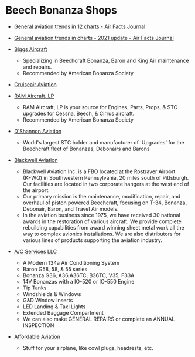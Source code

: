 # Beech Bonanza Shops

* [General aviation trends in 12 charts - Air Facts Journal](https://airfactsjournal.com/2017/09/general-aviation-trends-12-charts/)
* [General aviation trends in charts - 2021 update - Air Facts Journal](https://airfactsjournal.com/2021/10/general-aviation-trends-in-charts-2021-update/)

* [Biggs Aircraft](http://biggsaircraft.com)
  * Specializing in Beechcraft Bonanza, Baron and King Air maintenance and repairs.
  * Recommended by American Bonanza Society
* [Cruiseair Aviation](http://www.cruiseairaviation.com)
* [RAM Aircraft, LP](http://www.ramaircraft.com/)
  * RAM Aircraft, LP is your source for Engines, Parts, Props, & STC upgrades for Cessna, Beech, & Cirrus aircraft.
  * Recommended by American Bonanza Society
* [D'Shannon Aviation](http://d-shannon-aviation.com/?q=about-us)
  * World's largest STC holder and manufacturer of 'Upgrades' for the Beechcraft fleet of Bonanzas, Debonairs and Barons
* [Blackwell Aviation](http://blackav.com/bonanza/ultimate-bonanza/)
  * Blackwell Aviation Inc. is a FBO located at the Rostraver Airport (KFWQ) in Southwestern Pennsylvania, 20 miles south of Pittsburgh.  Our facilities are located in two corporate hangers at the west end of the airport.
  * Our primary mission is the maintenance, modification, repair, and overhaul of piston powered Beechcraft, focusing on T-34, Bonanza, Debonair, Baron, and Travel Air models.
  * In the aviation business since 1975, we have received 30 national awards in the restoration of various aircraft.  We provide complete rebuilding capabilities from award winning sheet metal work all the way to complex avionics installations.  We are also distributors for various lines of products supporting the aviation industry.
* [A/C Services LLC](https://www.ftaaviation.com)
  * A Modern 134a Air Conditioning System
  * Baron G58, 58, & 55 series
  * Bonanza G36, A36,A36TC, B36TC, V35, F33A
  * 14V Bonanzas with a IO-520 or IO-550 Engine
  * Tip Tanks
  * Windshields & Windows
  * G&D Window Inserts
  * LED Landing & Taxi Lights
  * Extended Baggage Compartment
  * We can also make GENERAL REPAIRS or complete an ANNUAL INSPECTION
* [Affordable Aviation](https://www.affordable-aviation.com)
  * Stuff for your airplane, like cowl plugs, headrests, etc.